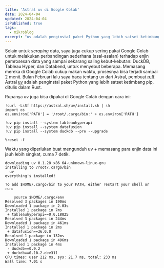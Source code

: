 ```yaml
---
title: 'Astral uv di Google Colab'
date: 2024-04-04
updated: 2024-04-04
isPublished: true
tags:
  - mikroblog
excerpt: "uv adalah penginstal paket Python yang lebih satset ketimbang pip, ditulis dalam Rust."
---
```


Selain untuk *scraping* data, saya juga cukup sering pakai Google Colab untuk melakukan perbandingan sederhana (asal-asalan) terhadap enjin pemrosesan data yang sampai sekarang saling kebut-kebutan: DuckDB, Tableau Hyper, dan Databend, untuk menyebut beberapa. Memasang mereka di Google Colab cukup makan waktu, prosesnya bisa terjadi sampai 2 menit. Bulan Februari lalu saya baca tentang uv dari Astral, pembuat [ruff](https://astral.sh/ruff). Astral [uv](https://astral.sh/blog/uv) adalah penginstal paket Python yang lebih satset ketimbang pip, ditulis dalam Rust.

Rupanya uv juga bisa dipakai di Google Colab dengan cara ini:

```
!curl -LsSf https://astral.sh/uv/install.sh | sh
import os
os.environ['PATH'] = '/root/.cargo/bin:' + os.environ['PATH']

!uv pip install --system tableauhyperapi
!uv pip install --system datafusion
!uv pip install --system duckdb --pre --upgrade

%reset -f
```

Waktu yang diperlukan buat mengunduh uv + memasang para enjin data ini jauh lebih singkat, cuma 7 detik.

```
downloading uv 0.1.28 x86_64-unknown-linux-gnu
installing to /root/.cargo/bin
  uv
everything's installed!

To add $HOME/.cargo/bin to your PATH, either restart your shell or run:

    source $HOME/.cargo/env
Resolved 3 packages in 190ms
Downloaded 1 package in 2.03s
Installed 1 package in 7ms
 + tableauhyperapi==0.0.18825
Resolved 3 packages in 244ms
Downloaded 1 package in 461ms
Installed 1 package in 2ms
 + datafusion==36.0.0
Resolved 1 package in 132ms
Downloaded 1 package in 496ms
Installed 1 package in 4ms
 - duckdb==0.9.2
 + duckdb==0.10.2.dev311
CPU times: user 212 ms, sys: 21.7 ms, total: 233 ms
Wall time: 7.01 s
```

